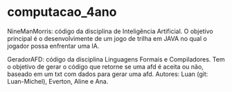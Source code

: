 # computacao_4ano

NineManMorris: código da disciplina de Inteligência Artificial. O objetivo principal é o desenvolvimente de um jogo de trilha em JAVA no qual o jogador possa enfrentar uma IA.



GeradorAFD: código da disciplina Linguagens Formais e Compiladores. Tem o objetivo de gerar o código que retorne se uma afd é aceita ou não, baseado em um txt com dados para gerar uma afd. 
Autores: Luan (git: Luan-Michel), Everton, Aline e Ana.
